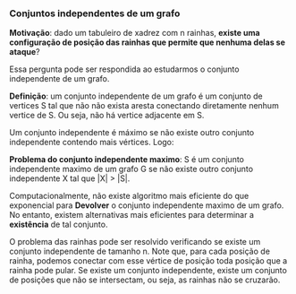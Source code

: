 ### Conjuntos independentes de um grafo

**Motivação**: dado um tabuleiro de xadrez com n rainhas, **existe uma configuração de posição das rainhas que permite que nenhuma delas se ataque**?

Essa pergunta pode ser respondida ao estudarmos o conjunto independente de um grafo.

**Definição**: um conjunto independente de um grafo é um conjunto de vertices S tal que não não exista aresta conectando diretamente nenhum vertice de S. Ou seja, não há vertice adjacente em S.

Um conjunto independente é máximo se não existe outro conjunto independente contendo mais vértices. Logo:

**Problema do conjunto independente maximo**: S é um conjunto independente maximo de um grafo G se não existe outro conjunto independente X tal que |X| > |S|.

Computacionalmente, não existe algoritmo mais eficiente do que exponencial para **Devolver** o conjunto independente maximo de um grafo. No entanto, existem alternativas mais eficientes para determinar a **existência** de tal conjunto.

O problema das rainhas pode ser resolvido verificando se existe um conjunto independente de tamanho n. Note que, para cada posição de rainha, podemos conectar com esse vértice de posição toda posição que a rainha pode pular. Se existe um conjunto independente, existe um conjunto de posições que não se intersectam, ou seja, as rainhas não se cruzarão.